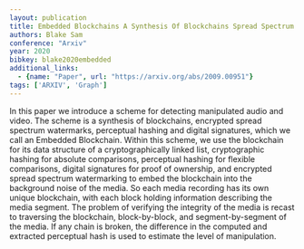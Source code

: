 ```yaml
---
layout: publication
title: Embedded Blockchains A Synthesis Of Blockchains Spread Spectrum Watermarking Perceptual Hashing Digital Signatures
authors: Blake Sam
conference: "Arxiv"
year: 2020
bibkey: blake2020embedded
additional_links:
  - {name: "Paper", url: "https://arxiv.org/abs/2009.00951"}
tags: ['ARXIV', 'Graph']
---
```

In this paper we introduce a scheme for detecting manipulated audio and video. The scheme is a synthesis of blockchains, encrypted spread spectrum watermarks, perceptual hashing and digital signatures, which we call an Embedded Blockchain. Within this scheme, we use the blockchain for its data structure of a cryptographically linked list, cryptographic hashing for absolute comparisons, perceptual hashing for flexible comparisons, digital signatures for proof of ownership, and encrypted spread spectrum watermarking to embed the blockchain into the background noise of the media. So each media recording has its own unique blockchain, with each block holding information describing the media segment. The problem of verifying the integrity of the media is recast to traversing the blockchain, block-by-block, and segment-by-segment of the media. If any chain is broken, the difference in the computed and extracted perceptual hash is used to estimate the level of manipulation.
